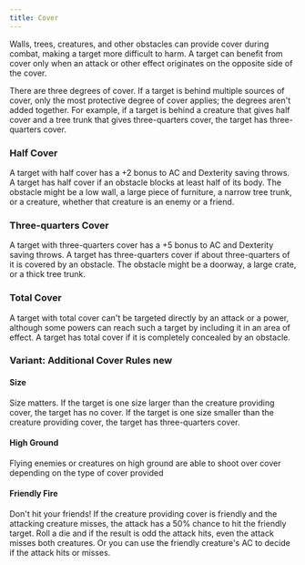 ```yaml
---
title: Cover
---
```

Walls, trees, creatures, and other obstacles can provide cover during combat, making a target more difficult to harm.
A target can benefit from cover only when an attack or other effect originates on the opposite side of the cover.

There are three degrees of cover. If a target is behind multiple sources of cover, only the most protective degree of
cover applies; the degrees aren't added together. For example, if a target is behind a creature that gives half cover and
a tree trunk that gives three-quarters cover, the target has three-quarters cover.

### Half Cover
A target with half cover has a +2 bonus to AC and Dexterity saving throws. A target has half cover if an obstacle blocks
at least half of its body. The obstacle might be a low wall, a large piece of furniture, a narrow tree trunk, or a creature,
whether that creature is an enemy or a friend.

### Three-quarters Cover
A target with three-quarters cover has a +5 bonus to AC and Dexterity saving throws. A target has three-quarters cover
if about three-quarters of it is covered by an obstacle. The obstacle might be a doorway, a large crate, or a thick tree trunk.

### Total Cover
A target with total cover can't be targeted directly by an attack or a power, although some powers can reach such a
target by including it in an area of effect. A target has total cover if it is completely concealed by an obstacle.

### Variant: Additional Cover Rules <v-chip color="info" small>new</v-chip>

#### Size
Size matters. If the target is one size larger than the creature providing cover, the target has no cover. If the target
is one size smaller than the creature providing cover, the target has three-quarters cover.

#### High Ground
Flying enemies or creatures on high ground are able to shoot over cover depending on the type of cover provided

#### Friendly Fire
Don't hit your friends! If the creature providing cover is friendly and the attacking creature misses, the attack has a
50% chance to hit the friendly target. Roll a die and if the result is odd the attack hits, even the attack misses both
creatures. Or you can use the friendly creature's AC to decide if the attack hits or misses.

<me-source-reference pages="96"></me-source-reference>
